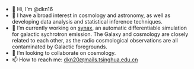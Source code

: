 - 👋 Hi, I’m @dkn16
- 👀 I have a broad interest in cosmology and astronomy, as well as developing data analysis and statistical inference techniques.
- 🌱 I’m currently working on [synax](synax.readthedocs.io), an automatic differentiable simulation for galactic sychrotron emission. The Galaxy and cosmology are closely related to each other, as the radio cosmological observations are all contaminated by Galactic foregrounds.
- 💞️ I’m looking to collaborate on cosmology.
- 📫 How to reach me: dkn20@mails.tsinghua.edu.cn

<!---
dkn16/dkn16 is a ✨ special ✨ repository because its `README.md` (this file) appears on your GitHub profile.
You can click the Preview link to take a look at your changes.
--->
